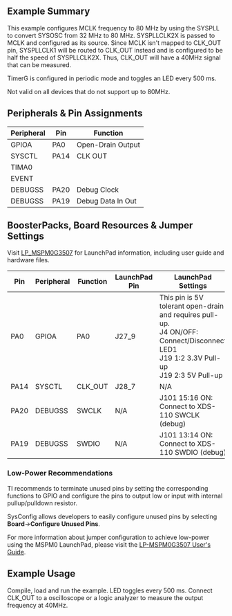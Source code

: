 ## Example Summary

This example configures MCLK frequency to 80 MHz by
using the SYSPLL to convert SYSOSC from 32 MHz to 80 MHz.
SYSPLLCLK2X is passed to MCLK and configured as its source.
Since MCLK isn't mapped to CLK_OUT pin, SYSPLLCLK1 will be
routed to CLK_OUT instead and is configured to be half the
speed of SYSPLLCLK2X. Thus, CLK_OUT will have a 40MHz signal
that can be measured.

TimerG is configured in periodic mode and toggles an LED every 500 ms.

Not valid on all devices that do not support up to 80MHz.

## Peripherals & Pin Assignments

| Peripheral | Pin | Function |
| --- | --- | --- |
| GPIOA | PA0 | Open-Drain Output |
| SYSCTL | PA14 | CLK OUT |
| TIMA0 |  |  |
| EVENT |  |  |
| DEBUGSS | PA20 | Debug Clock |
| DEBUGSS | PA19 | Debug Data In Out |

## BoosterPacks, Board Resources & Jumper Settings

Visit [LP_MSPM0G3507](https://www.ti.com/tool/LP-MSPM0G3507) for LaunchPad information, including user guide and hardware files.

| Pin | Peripheral | Function | LaunchPad Pin | LaunchPad Settings |
| --- | --- | --- | --- | --- |
| PA0 | GPIOA | PA0 | J27_9 | This pin is 5V tolerant open-drain and requires pull-up.<br>J4 ON/OFF: Connect/Disconnect LED1<br>J19 1:2 3.3V Pull-up<br>J19 2:3 5V Pull-up |
| PA14 | SYSCTL | CLK_OUT | J28_7 | N/A |
| PA20 | DEBUGSS | SWCLK | N/A | J101 15:16 ON: Connect to XDS-110 SWCLK (debug) |
| PA19 | DEBUGSS | SWDIO | N/A | J101 13:14 ON: Connect to XDS-110 SWDIO (debug) |

### Low-Power Recommendations
TI recommends to terminate unused pins by setting the corresponding functions to
GPIO and configure the pins to output low or input with internal
pullup/pulldown resistor.

SysConfig allows developers to easily configure unused pins by selecting **Board**→**Configure Unused Pins**.

For more information about jumper configuration to achieve low-power using the
MSPM0 LaunchPad, please visit the [LP-MSPM0G3507 User's Guide](https://www.ti.com/lit/slau846).

## Example Usage
Compile, load and run the example. LED toggles every 500 ms.
Connect CLK_OUT to a oscilloscope or a logic analyzer to measure the output frequency at 40MHz.
